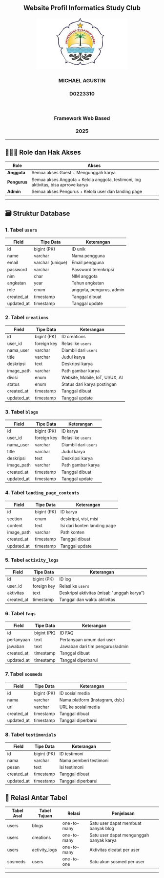 ## <p align="center" style="margin-top: 0;">Website Profil Informatics Study Club</p>

<p align="center">
  <img src="/public/LogoUnsulbar.png" width="300" alt="LogoUnsulbar" />
</p>

### <p align="center">MICHAEL AGUSTIN</p>

### <p align="center">D0223310</p></br>

### <p align="center">Framework Web Based</p>

### <p align="center">2025</p>

---

## 🧑‍🤝‍🧑 Role dan Hak Akses

| Role         | Akses                                                                              |
| ------------ | ---------------------------------------------------------------------------------- |
| **Anggota**  | Semua akses Guest + Mengunggah karya                                               |
| **Pengurus** | Semua akses Anggota + Kelola anggota, testimoni, log aktivitas, bisa aprrove karya |
| **Admin**    | Semua akses Pengurus + Kelola user dan landing page                                |

---

## 🗃️ Struktur Database

### 1. Tabel `users`

| Field      | Tipe Data        | Keterangan               |
| ---------- | ---------------- | ------------------------ |
| id         | bigint (PK)      | ID unik                  |
| name       | varchar          | Nama pengguna            |
| email      | varchar (unique) | Email pengguna           |
| password   | varchar          | Password terenkripsi     |
| nim        | char             | NIM anggota              |
| angkatan   | year             | Tahun angkatan           |
| role       | enum             | anggota, pengurus, admin |
| created_at | timestamp        | Tanggal dibuat           |
| updated_at | timestamp        | Tanggal update           |

### 2. Tabel `creations`

| Field      | Tipe Data   | Keterangan                      |
| ---------- | ----------- | ------------------------------- |
| id         | bigint (PK) | ID creations                    |
| user_id    | foreign key | Relasi ke `users`               |
| nama_user  | varchar     | Diambil dari `users`            |
| title      | varchar     | Judul karya                     |
| deskripsi  | text        | Deskripsi karya                 |
| image_path | varchar     | Path gambar karya               |
| divisi     | enum        | Website, Mobile, IoT, UI/UX, AI |
| status     | enum        | Status dari karya postingan     |
| created_at | timestamp   | Tanggal dibuat                  |
| updated_at | timestamp   | Tanggal update                  |

### 3. Tabel `blogs`

| Field      | Tipe Data   | Keterangan           |
| ---------- | ----------- | -------------------- |
| id         | bigint (PK) | ID karya             |
| user_id    | foreign key | Relasi ke `users`    |
| nama_user  | varchar     | Diambil dari `users` |
| title      | varchar     | Judul karya          |
| deskripsi  | text        | Deskripsi karya      |
| image_path | varchar     | Path gambar karya    |
| created_at | timestamp   | Tanggal dibuat       |
| updated_at | timestamp   | Tanggal update       |

### 4. Tabel `landing_page_contents`

| Field      | Tipe Data   | Keterangan                   |
| ---------- | ----------- | ---------------------------- |
| id         | bigint (PK) | ID karya                     |
| section    | enum        | deskripsi, visi, misi        |
| content    | text        | Isi dari konten landing page |
| image_path | varchar     | Path konten                  |
| created_at | timestamp   | Tanggal dibuat               |
| updated_at | timestamp   | Tanggal update               |

### 5. Tabel `activity_logs`

| Field      | Tipe Data   | Keterangan                                  |
| ---------- | ----------- | ------------------------------------------- |
| id         | bigint (PK) | ID log                                      |
| user_id    | foreign key | Relasi ke `users`                           |
| aktivitas  | text        | Deskripsi aktivitas (misal: "unggah karya") |
| created_at | timestamp   | Tanggal dan waktu aktivitas                 |

### 6. Tabel `faqs`

| Field      | Tipe Data   | Keterangan                      |
| ---------- | ----------- | ------------------------------- |
| id         | bigint (PK) | ID FAQ                          |
| pertanyaan | text        | Pertanyaan umum dari user       |
| jawaban    | text        | Jawaban dari tim pengurus/admin |
| created_at | timestamp   | Tanggal dibuat                  |
| updated_at | timestamp   | Tanggal diperbarui              |

### 7. Tabel `sosmeds`

| Field      | Tipe Data   | Keterangan                      |
| ---------- | ----------- | ------------------------------- |
| id         | bigint (PK) | ID sosial media                 |
| nama       | varchar     | Nama platform (Instagram, dsb.) |
| url        | varchar     | URL ke sosial media             |
| created_at | timestamp   | Tanggal dibuat                  |
| updated_at | timestamp   | Tanggal diperbarui              |

### 8. Tabel `testimonials`

| Field      | Tipe Data   | Keterangan             |
| ---------- | ----------- | ---------------------- |
| id         | bigint (PK) | ID testimoni           |
| nama       | varchar     | Nama pemberi testimoni |
| pesan      | text        | Isi testimoni          |
| created_at | timestamp   | Tanggal dibuat         |
| updated_at | timestamp   | Tanggal diperbarui     |

## 🔗 Relasi Antar Tabel

| Tabel Asal | Tabel Tujuan  | Relasi      | Penjelasan                              |
| ---------- | ------------- | ----------- | --------------------------------------- |
| users      | blogs         | one-to-many | Satu user dapat membuat banyak blog     |
| users      | creations     | one-to-many | Satu user dapat mengunggah banyak karya |
| users      | activity_logs | one-to-many | Aktivitas dicatat per user              |
| sosmeds    | users         | one-to-one  | Satu akun sosmed per user               |

---
